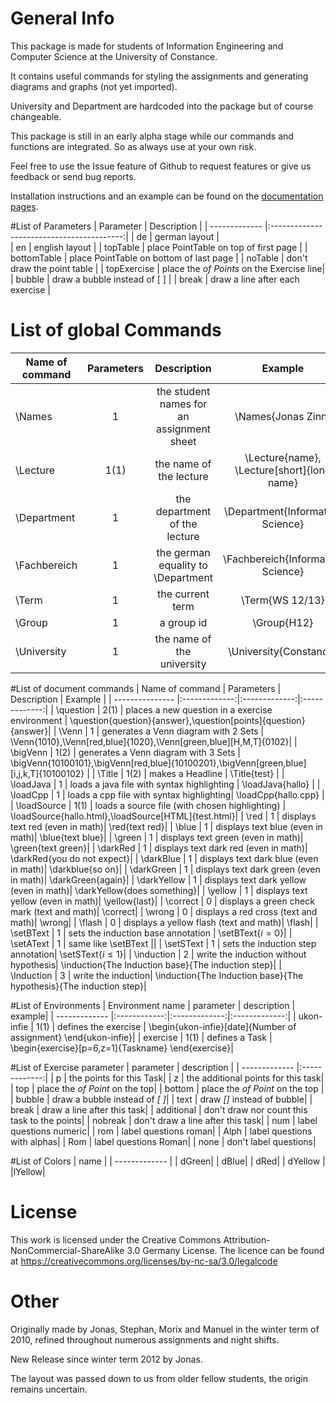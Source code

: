 # General Info

This package is made for students of Information Engineering and Computer
Science at the University of Constance.

It contains useful commands for styling the assignments and generating
diagrams and graphs (not yet imported).

University and Department are hardcoded into the package but of course
changeable.

This package is still in an early alpha stage while our commands and functions
are integrated. So as always use at your own risk.

Feel free to use the Issue feature of Github to request features or give us
feedback or send bug reports.

Installation instructions and an example can be found on the [documentation pages](http://zinnjonas.github.com/ukon-infie/).

#List of Parameters 
| Parameter     | Description                               |
| ------------- |:-----------------------------------------:|
| de            | german layout                             |  
| en      	    | english layout                            |
| topTable      | place PointTable on top of first page     |
| bottomTable   | place PointTable on bottom of last page   |
| noTable 	    | don't draw the point table                |
| topExercise   | place the *of Points* on the Exercise line|
| bubble	      | draw a bubble instead of [ ]            |
| break	        | draw a line after each exercise           |

# List of global Commands
| Name of command | Parameters    | Description   | Example       |
| --------------- |:-------------:|:-------------:|:-------------:|
| \Names          | 1             | the student names for an assignment sheet| \Names{Jonas Zinn}|
| \Lecture        | 1(1)          | the name of the lecture | \Lecture{name}, \Lecture[short]{long name}|
| \Department     | 1             | the department of the lecture | \Department{Information Science} |
| \Fachbereich    |1              | the german equality to \Department| \Fachbereich{Information Science}|
| \Term           | 1             | the current term | \Term{WS 12/13}|
| \Group          | 1             | a group id  | \Group{H12} |
| \University     | 1             | the name of the university | \University{Constance}|

#List of document commands
| Name of command | Parameters    | Description   | Example       |
| --------------- |:-------------:|:-------------:|:-------------:|
| \question       | 2(1)          | places a new question in a exercise environment | \question{question}{answer},\question[points]{question}{answer}|
| \Venn           | 1             | generates a Venn diagram with 2 Sets | \Venn{1010},\Venn[red,blue]{1020},\Venn[green,blue][H,M,T]{0102}|
| \bigVenn        | 1(2)          | generates a Venn diagram with 3 Sets | \bigVenn{10100101},\bigVenn[red,blue]{10100201},\bigVenn[green,blue][i,j,k,T]{10100102} |
| \Title          | 1(2)          | makes a Headline | \Title{test} |
| \loadJava       | 1             | loads a java file with syntax highlighting | \loadJava{hallo} |
| \loadCpp        | 1             | loads a cpp file with syntax highlighting| \loadCpp{hallo.cpp}  |
| \loadSource     | 1(1)          | loads a source file (with chosen highlighting) | \loadSource{hallo.html},\loadSource[HTML]{test.html}|
| \red            | 1             | displays text red (even in math)| \red{text red}|
| \blue           | 1             | displays text blue (even in math)| \blue{text blue}|
| \green          | 1             | displays text green (even in math)| \green{text green}|
| \darkRed        | 1             | displays text dark red (even in math)| \darkRed{you do not expect}|
| \darkBlue       | 1             | displays text dark blue (even in math)| \darkblue{so on}|
| \darkGreen      | 1             | displays text dark green (even in math)| \darkGreen{again}|
| \darkYellow     | 1             | displays text dark yellow (even in math)| \darkYellow{does something}|
| \yellow         | 1             | displays text yellow (even in math)| \yellow{last}|
| \correct        | 0             | displays a green check mark (text and math)| \correct|
| \wrong          | 0             | displays a red cross (text and math)| \wrong|
| \flash          | 0             | displays a yellow flash (text and math)| \flash|
| \setBText       | 1             | sets the induction base annotation | \setBText{$i = 0$}|
| \setAText       | 1             | same like \setBText ||
| \setSText       | 1             | sets the induction step annotation| \setSText{$i \leq 1$}|
| \induction      | 2             | write the induction without hypothesis| \induction{The Induction base}{The induction step}|
| \Induction      | 3             | write the induction| \induction{The Induction base}{The hypothesis}{The induction step}|

#List of Environments
| Environment name | parameter | description | example|
| ------------- |:------------:|:-------------:|:-------------:|
| ukon-infie | 1(1)            | defines the exercise | \begin{ukon-infie}[date]{Number of assignment} \end{ukon-infie}|
| exercise | 1(1)              | defines a Task       | \begin{exercise}[p=6,z=1]{Taskname} \end{exercise}|

#List of Exercise parameter 
| parameter | description |
| ------------- |:-------------:|
| p | the points for this Task|
| z | the additional points for this task|
| top | place the *of Point* on the top|
| bottom | place the *of Point* on the top |
| bubble | draw a bubble instead of *[ ]*|
| text | draw *[]* instead of bubble|
| break | draw a line after this task|
| additional | don't draw nor count this task to the points|
| nobreak | don't draw a line after this task|
| num | label questions numeric|
| rom | label questions roman|
| Alph | label  questions with alphas|
| Rom | label questions Roman|
| none | don't label questions|

#List of Colors
| name |
| ------------- |
| dGreen|
| dBlue|
| dRed|
| dYellow |
|lYellow|

# License

This work is licensed under the Creative Commons
Attribution-NonCommercial-ShareAlike 3.0 Germany License.
The licence can be found at https://creativecommons.org/licenses/by-nc-sa/3.0/legalcode

# Other

Originally made by Jonas, Stephan, Morix and Manuel in the winter term of
2010, refined throughout numerous assignments and night shifts.

New Release since winter term 2012 by Jonas.

The layout was passed down to us from older fellow students, the origin
remains uncertain.
